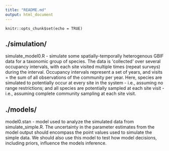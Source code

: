 ```yaml
---
title: "README.md"
output: html_document
---
```


```{r setup, include=FALSE}
knitr::opts_chunk$set(echo = TRUE)
```

## ./simulation/
simulate_model0.R - simulate some spatially-temporally heterogenous GBIF data for a taxonomic group of species.
The data is 'collected' over several occupancy intervals, with each site visited multiple times (repeat surveys) during the interval.
Occupancy intervals represent a set of years, and visits = the sum of all observations of the community per year.
Here, species are simulated to potentially occur at every site in the system - i.e., assuming no range restrictions;
and all species are potentially sampled at each site visit - i.e., assuming complete community sampling at each site visit.


## ./models/
model0.stan - model used to analyze the simulated data from simulate_simple.R. The uncertainty in the parameter estimates 
from the model output should encompass the point values used to simulate the simple data. We should also use this model to test how model
decisions, including priors, influence the models inference.
